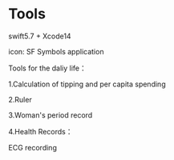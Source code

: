 # Tools
swift5.7 + Xcode14

icon: SF Symbols application

Tools for the daliy life：

1.Calculation of tipping and per capita spending

2.Ruler

3.Woman's period record

4.Health Records：

ECG recording
